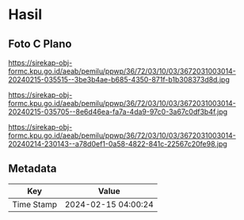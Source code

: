 # Hasil

## Foto C Plano

https://sirekap-obj-formc.kpu.go.id/aeab/pemilu/ppwp/36/72/03/10/03/3672031003014-20240215-035515--3be3b4ae-b685-4350-871f-b1b308373d8d.jpg

https://sirekap-obj-formc.kpu.go.id/aeab/pemilu/ppwp/36/72/03/10/03/3672031003014-20240215-035705--8e6d46ea-fa7a-4da9-97c0-3a67c0df3b4f.jpg

https://sirekap-obj-formc.kpu.go.id/aeab/pemilu/ppwp/36/72/03/10/03/3672031003014-20240214-230143--a78d0ef1-0a58-4822-841c-22567c20fe98.jpg


## Metadata

| Key        | Value               |
| ---------- | ------------------- |
| Time Stamp | 2024-02-15 04:00:24 |



